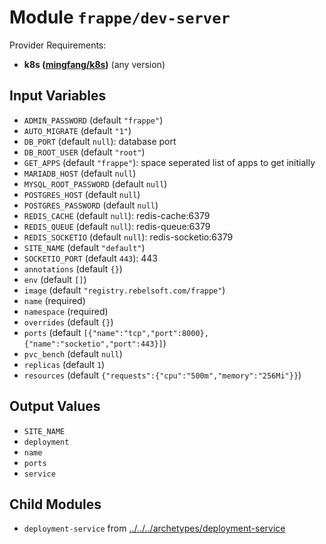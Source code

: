 
# Module `frappe/dev-server`

Provider Requirements:
* **k8s ([mingfang/k8s](https://registry.terraform.io/providers/mingfang/k8s/latest))** (any version)

## Input Variables
* `ADMIN_PASSWORD` (default `"frappe"`)
* `AUTO_MIGRATE` (default `"1"`)
* `DB_PORT` (default `null`): database port
* `DB_ROOT_USER` (default `"root"`)
* `GET_APPS` (default `"frappe"`): space seperated list of apps to get initially
* `MARIADB_HOST` (default `null`)
* `MYSQL_ROOT_PASSWORD` (default `null`)
* `POSTGRES_HOST` (default `null`)
* `POSTGRES_PASSWORD` (default `null`)
* `REDIS_CACHE` (default `null`): redis-cache:6379
* `REDIS_QUEUE` (default `null`): redis-queue:6379
* `REDIS_SOCKETIO` (default `null`): redis-socketio:6379
* `SITE_NAME` (default `"default"`)
* `SOCKETIO_PORT` (default `443`): 443
* `annotations` (default `{}`)
* `env` (default `[]`)
* `image` (default `"registry.rebelsoft.com/frappe"`)
* `name` (required)
* `namespace` (required)
* `overrides` (default `{}`)
* `ports` (default `[{"name":"tcp","port":8000},{"name":"socketio","port":443}]`)
* `pvc_bench` (default `null`)
* `replicas` (default `1`)
* `resources` (default `{"requests":{"cpu":"500m","memory":"256Mi"}}`)

## Output Values
* `SITE_NAME`
* `deployment`
* `name`
* `ports`
* `service`

## Child Modules
* `deployment-service` from [../../../archetypes/deployment-service](../../../archetypes/deployment-service)

